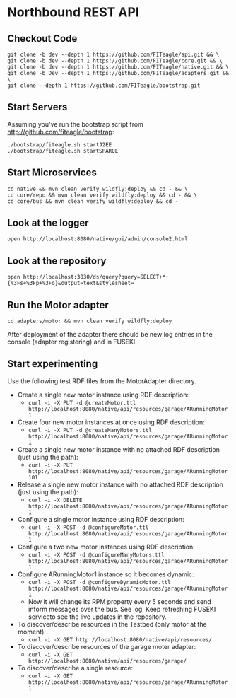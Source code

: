 
Northbound REST API
===================

Checkout Code
-------------
```
git clone -b dev --depth 1 https://github.com/FITeagle/api.git && \
git clone -b dev --depth 1 https://github.com/FITeagle/core.git && \
git clone -b dev --depth 1 https://github.com/FITeagle/native.git && \
git clone -b Dev --depth 1 https://github.com/FITeagle/adapters.git && \
git clone --depth 1 https://github.com/FITeagle/bootstrap.git
```

Start Servers
-------------

Assuming you've run the bootstrap script from http://github.com/fiteagle/bootstrap:

```
./bootstrap/fiteagle.sh startJ2EE
./bootstrap/fiteagle.sh startSPARQL
```

Start Microservices
-------------------

```
cd native && mvn clean verify wildfly:deploy && cd - && \
cd core/repo && mvn clean verify wildfly:deploy && cd - && \
cd core/bus && mvn clean verify wildfly:deploy && cd -
```

Look at the logger
------------------

```
open http://localhost:8080/native/gui/admin/console2.html

```

Look at the repository
----------------------


```
open http://localhost:3030/ds/query?query=SELECT+*+{%3Fs+%3Fp+%3Fo}&output=text&stylesheet=
```


Run the Motor adapter
---------------------


```
cd adapters/motor && mvn clean verify wildfly:deploy
```

After deployment of the adapter there should be new log entries in the console (adapter registering) and in FUSEKI.


Start experimenting
-------------------

Use the following test RDF files from the MotorAdapter directory.

* Create a single new motor instance using RDF description:
  * ```curl -i -X PUT -d @createMotor.ttl http://localhost:8080/native/api/resources/garage/ARunningMotor1```
* Create four new motor instances at once using RDF description:
  * ```curl -i -X PUT -d @createManyMotors.ttl http://localhost:8080/native/api/resources/garage/ARunningMotor1```
* Create a single new motor instance with no attached RDF description (just using the path):
  * ```curl -i -X PUT http://localhost:8080/native/api/resources/garage/ARunningMotor101```
* Release a single new motor instance with no attached RDF description (just using the path):
  * ```curl -i -X DELETE http://localhost:8080/native/api/resources/garage/ARunningMotor1```
* Configure a single motor instance using RDF description:
  * ```curl -i -X POST -d @configureMotor.ttl http://localhost:8080/native/api/resources/garage/ARunningMotor1```
* Configure a two new motor instances using RDF description:
  * ```curl -i -X POST -d @configureManyMotors.ttl http://localhost:8080/native/api/resources/garage/ARunningMotor1 ```
* Configure ARunningMotor1 instance so it becomes dynamic:
  * ```curl -i -X POST -d @configureDynamicMotor.ttl http://localhost:8080/native/api/resources/garage/ARunningMotor1 ```
  * Now it will change its RPM property every 5 seconds and send inform messages over the bus. See log. Keep refreshing FUSEKI serviceto see the live updates in the repository.
* To discover/describe resources in the Testbed (only motor at the moment):
  * ```curl -i -X GET http://localhost:8080/native/api/resources/```
* To discover/describe resources of the garage moter adapter:
  * ```curl -i -X GET http://localhost:8080/native/api/resources/garage/```
* To discover/describe a single resource:
  * ```curl -i -X GET http://localhost:8080/native/api/resources/garage/ARunningMotor1```
